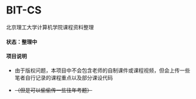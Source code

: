 # BIT-CS

北京理工大学计算机学院课程资料整理



#### 状态：整理中



#### 项目说明

* 由于版权问题，本项目中不会包含老师的自制课件或课程视频，但会上传一些笔者自行记录的课程重点以及部分课设代码

* ~~（但是可以偷偷传一些往年考题）~~



